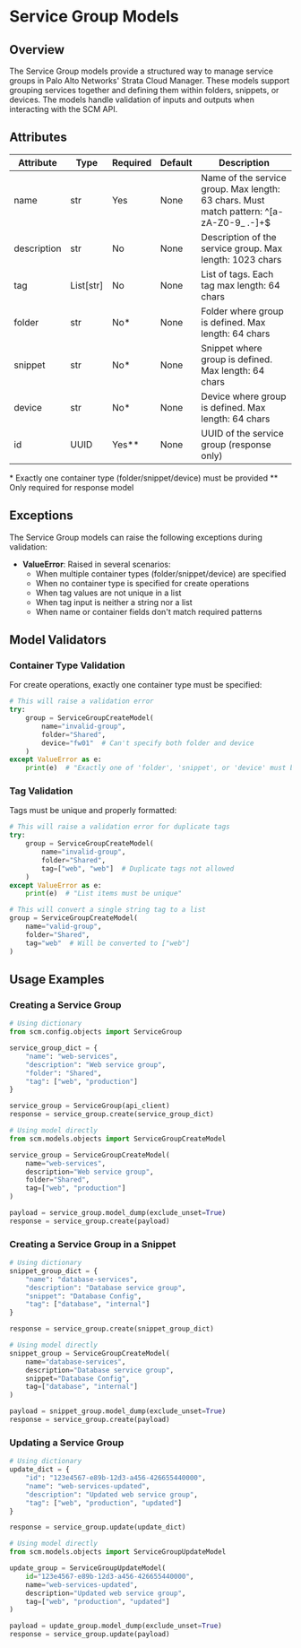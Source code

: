 # Service Group Models

## Overview

The Service Group models provide a structured way to manage service groups in Palo Alto Networks' Strata Cloud Manager.
These models support grouping services together and defining them within folders, snippets, or devices. The models
handle validation of inputs and outputs when interacting with the SCM API.

## Attributes

| Attribute   | Type          | Required | Default | Description                                                                              |
|-------------|---------------|----------|---------|------------------------------------------------------------------------------------------|
| name        | str           | Yes      | None    | Name of the service group. Max length: 63 chars. Must match pattern: ^[a-zA-Z0-9_ \.-]+$ |
| description | str           | No       | None    | Description of the service group. Max length: 1023 chars                                 |
| tag         | List[str]     | No       | None    | List of tags. Each tag max length: 64 chars                                              |
| folder      | str           | No*      | None    | Folder where group is defined. Max length: 64 chars                                      |
| snippet     | str           | No*      | None    | Snippet where group is defined. Max length: 64 chars                                     |
| device      | str           | No*      | None    | Device where group is defined. Max length: 64 chars                                      |
| id          | UUID          | Yes**    | None    | UUID of the service group (response only)                                                |

\* Exactly one container type (folder/snippet/device) must be provided
\** Only required for response model

## Exceptions

The Service Group models can raise the following exceptions during validation:

- **ValueError**: Raised in several scenarios:
    - When multiple container types (folder/snippet/device) are specified
    - When no container type is specified for create operations
    - When tag values are not unique in a list
    - When tag input is neither a string nor a list
    - When name or container fields don't match required patterns

## Model Validators

### Container Type Validation

For create operations, exactly one container type must be specified:

<div class="termy">

<!-- termynal -->

```python
# This will raise a validation error
try:
    group = ServiceGroupCreateModel(
        name="invalid-group",
        folder="Shared",
        device="fw01"  # Can't specify both folder and device
    )
except ValueError as e:
    print(e)  # "Exactly one of 'folder', 'snippet', or 'device' must be provided."
```

</div>

### Tag Validation

Tags must be unique and properly formatted:

<div class="termy">

<!-- termynal -->

```python
# This will raise a validation error for duplicate tags
try:
    group = ServiceGroupCreateModel(
        name="invalid-group",
        folder="Shared",
        tag=["web", "web"]  # Duplicate tags not allowed
    )
except ValueError as e:
    print(e)  # "List items must be unique"

# This will convert a single string tag to a list
group = ServiceGroupCreateModel(
    name="valid-group",
    folder="Shared",
    tag="web"  # Will be converted to ["web"]
)
```

</div>

## Usage Examples

### Creating a Service Group

<div class="termy">

<!-- termynal -->

```python
# Using dictionary
from scm.config.objects import ServiceGroup

service_group_dict = {
    "name": "web-services",
    "description": "Web service group",
    "folder": "Shared",
    "tag": ["web", "production"]
}

service_group = ServiceGroup(api_client)
response = service_group.create(service_group_dict)

# Using model directly
from scm.models.objects import ServiceGroupCreateModel

service_group = ServiceGroupCreateModel(
    name="web-services",
    description="Web service group",
    folder="Shared",
    tag=["web", "production"]
)

payload = service_group.model_dump(exclude_unset=True)
response = service_group.create(payload)
```

</div>

### Creating a Service Group in a Snippet

<div class="termy">

<!-- termynal -->

```python
# Using dictionary
snippet_group_dict = {
    "name": "database-services",
    "description": "Database service group",
    "snippet": "Database Config",
    "tag": ["database", "internal"]
}

response = service_group.create(snippet_group_dict)

# Using model directly
snippet_group = ServiceGroupCreateModel(
    name="database-services",
    description="Database service group",
    snippet="Database Config",
    tag=["database", "internal"]
)

payload = snippet_group.model_dump(exclude_unset=True)
response = service_group.create(payload)
```

</div>

### Updating a Service Group

<div class="termy">

<!-- termynal -->

```python
# Using dictionary
update_dict = {
    "id": "123e4567-e89b-12d3-a456-426655440000",
    "name": "web-services-updated",
    "description": "Updated web service group",
    "tag": ["web", "production", "updated"]
}

response = service_group.update(update_dict)

# Using model directly
from scm.models.objects import ServiceGroupUpdateModel

update_group = ServiceGroupUpdateModel(
    id="123e4567-e89b-12d3-a456-426655440000",
    name="web-services-updated", 
    description="Updated web service group",
    tag=["web", "production", "updated"]
)

payload = update_group.model_dump(exclude_unset=True)
response = service_group.update(payload)
```

</div>